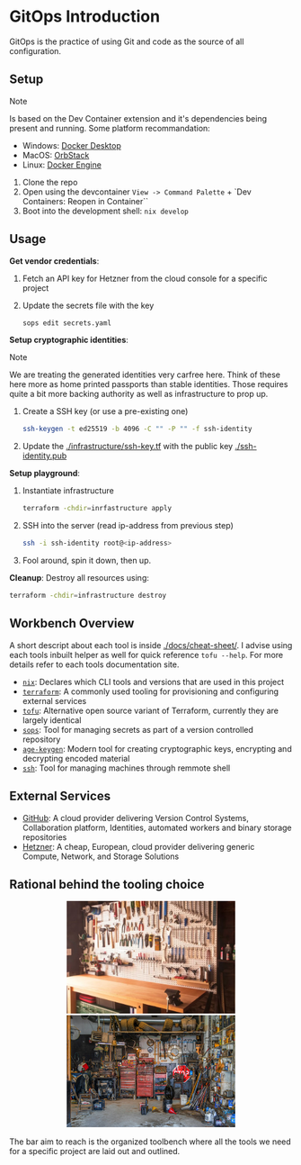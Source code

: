 # GitOps Introduction

GitOps is the practice of using Git and code as the source of all configuration.

## Setup

> [!NOTE]
> Is based on the Dev Container extension and it's dependencies being present and running.
> Some platform recommandation:
> - Windows: [Docker Desktop](https://www.docker.com/products/docker-desktop/)
> - MacOS: [OrbStack](https://orbstack.dev/)
> - Linux: [Docker Engine](https://docs.docker.com/engine/install/)

1. Clone the repo
2. Open using the devcontainer `View -> Command Palette` + `Dev Containers: Reopen in Container``
3. Boot into the development shell: `nix develop`

## Usage

**Get vendor credentials**:
1. Fetch an API key for Hetzner from the cloud console for a specific project
2. Update the secrets file with the key

    ```sh
    sops edit secrets.yaml
    ```

**Setup cryptographic identities**:

> [!NOTE]
> We are treating the generated identities very carfree here. Think of these here more as home printed passports than stable identities.
> Those requires quite a bit more backing authority as well as infrastructure to prop up.

1. Create a SSH key (or use a pre-existing one)

    ```sh
    ssh-keygen -t ed25519 -b 4096 -C "" -P "" -f ssh-identity
    ```
2. Update the [./infrastructure/ssh-key.tf](/infrastructure/ssh-key.tf) with the public key [./ssh-identity.pub](/ssh-identity.pub)

**Setup playground**:
1. Instantiate infrastructure

    ```sh
    terraform -chdir=inrfastructure apply
    ````

2. SSH into the server (read ip-address from previous step)

    ```sh
    ssh -i ssh-identity root@<ip-address>
    ```
3. Fool around, spin it down, then up.

**Cleanup**:
Destroy all resources using:
```sh
terraform -chdir=infrastructure destroy
```

## Workbench Overview

A short descript about each tool is inside [./docs/cheat-sheet/](/docs/cheat-sheet/). I advise using each tools inbuilt helper as well for quick reference `tofu --help`. For more details refer to each tools documentation site.

- [`nix`](https://nixos.org/): Declares which CLI tools and versions that are used in this project
- [`terraform`](https://developer.hashicorp.com/terraform): A commonly used tooling for provisioning and configuring external services
- [`tofu`](https://opentofu.org/): Alternative open source variant of Terraform, currently they are largely identical
- [`sops`](https://github.com/getsops/sops): Tool for managing secrets as part of a version controlled repository
- [`age-keygen`](https://github.com/FiloSottile/age): Modern tool for creating cryptographic keys, encrypting and decrypting encoded material
- [`ssh`](https://www.openssh.com/): Tool for managing machines through remmote shell

## External Services

- [GitHub](https://github.com/): A cloud provider delivering Version Control Systems, Collaboration platform, Identities, automated workers and binary storage repositories
- [Hetzner](https://www.hetzner.com/): A cheap, European, cloud provider delivering generic Compute, Network, and Storage Solutions

## Rational behind the tooling choice

<p float="left" align="middle">
  <img width="300" src="./docs/assets/workbench-organized.webp" alt="An organized workbench" />
  <img width="300" src="./docs/assets/workbench-disorganized.webp" alt="A messy garage" />
<p>

The bar aim to reach is the organized toolbench where all the tools we need for a specific project are laid out and outlined.
